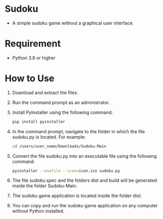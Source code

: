 # Sudoku
- A simple sudoku game without a graphical user interface.
# Requirement
- Python 3.8 or higher
# How to Use
1. Download and extract the files.
2. Run the command prompt as an administrator.
3. Install PyInstaller using the following command:

   ```Bash
   pip install pyinstaller
   
4. In the command prompt, navigate to the folder in which the file sudoku.py is located. For example:

   ```Bash
   cd /users/user_name/Downloads/Sudoku-Main

5. Convert the file sudoku.py into an executable file using the following command:

   ```Bash
   pyinstaller --onefile --icon=icon.ico sudoku.py

6. The file sudoku.spec and the folders dist and build will be generated inside the folder Sudoku-Main.
7. The sudoku game application is located inside the folder dist.
8. You can copy and run the sudoku game application on any computer without Python installed.

